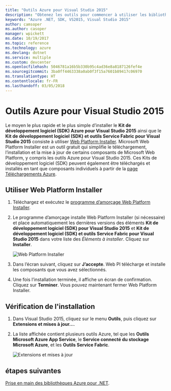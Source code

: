 ```yaml
---
title: "Outils Azure pour Visual Studio 2015"
description: "Obtenez les outils pour commencer à utiliser les bibliothèques Azure .NET à partir de Visual Studio 2015."
keywords: "Azure .NET, SDK, VS2015, Visual Studio 2015"
author: camsoper
ms.author: casoper
manager: wpickett
ms.date: 10/19/2017
ms.topic: reference
ms.technology: azure
ms.devlang: dotnet
ms.service: multiple
ms.custom: devcenter
ms.openlocfilehash: 5046781a16b5b330b95c4ad36e8a8187126fef4e
ms.sourcegitcommit: 3ba0ff4463338a0ab0f3f15a7601b89417c06970
ms.translationtype: HT
ms.contentlocale: fr-FR
ms.lasthandoff: 03/05/2018
---
```

# <a name="azure-tools-for-visual-studio-2015"></a>Outils Azure pour Visual Studio 2015

Le moyen le plus rapide et le plus simple d’installer le **Kit de développement logiciel (SDK) Azure pour Visual Studio 2015** ainsi que le **Kit de développement logiciel (SDK) et outils Service Fabric pour Visual Studio 2015** consiste à utiliser [Web Platform Installer](https://www.microsoft.com/web/downloads/platform.aspx).  Microsoft Web Platform Installer est un outil gratuit qui simplifie le téléchargement, l’installation et la mise à jour de certains composants de Microsoft Web Platform, y compris les outils Azure pour Visual Studio 2015.  Ces Kits de développement logiciel (SDK) peuvent également être téléchargés et installés en tant que composants individuels à partir de la [page Téléchargements Azure](https://azure.microsoft.com/downloads/). 

## <a name="using-the-web-platform-installer"></a>Utiliser Web Platform Installer

1. Téléchargez et exécutez le [programme d’amorçage Web Platform Installer](https://www.microsoft.com/web/handlers/webpi.ashx?command=getinstallerredirect&appid=VWDOrVs2015AzurePack;MicrosoftAzure-ServiceFabric-VS2015).  

2. Le programme d’amorçage installe Web Platform Installer (si nécessaire) et place automatiquement les dernières versions des éléments **Kit de développement logiciel (SDK) pour Visual Studio 2015** et **Kit de développement logiciel (SDK) et outils Service Fabric pour Visual Studio 2015** dans votre liste des *Éléments à installer*.  Cliquez sur **Installer**.

    ![Web Platform Installer](media/dotnet-sdk-vs2015-install/webpi.png)

3. Dans l’écran suivant, cliquez sur **J’accepte**.  Web PI télécharge et installe les composants que vous avez sélectionnés.

4. Une fois l’installation terminée, il affiche un écran de confirmation.  Cliquez sur **Terminer**.  Vous pouvez maintenant fermer Web Platform Installer.

## <a name="verifying-the-installation"></a>Vérification de l'installation

1. Dans Visual Studio 2015, cliquez sur le menu **Outils**, puis cliquez sur **Extensions et mises à jour...**.

2. La liste affichée contient plusieurs outils Azure, tel que les **Outils Microsoft Azure App Service**, le **Service connecté du stockage Microsoft Azure**, et les **Outils Service Fabric**.

    ![Extensions et mises à jour](media\dotnet-sdk-vs2015-install\ext-tools.png)

## <a name="next-steps"></a>étapes suivantes

[Prise en main des bibliothèques Azure pour .NET](dotnet-sdk-azure-get-started.md).
